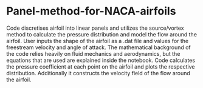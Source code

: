 # Panel-method-for-NACA-airfoils
Code discretises airfoil into linear panels and utilizes the source/vortex method to calculate the pressure distribution and model the flow around the airfoil.
User inputs the shape of the airfoil as a .dat file and values for the freestream velocity and angle of attack.
The mathematical background of the code relies heavily on fluid mechanics and aerodynamics, but the equations that are used are explained inside the notebook.
Code calculates the pressure coefficient at each point on the airfoil and plots the respective distribution.
Additionally it constructs the velocity field of the flow around the airfoil.
